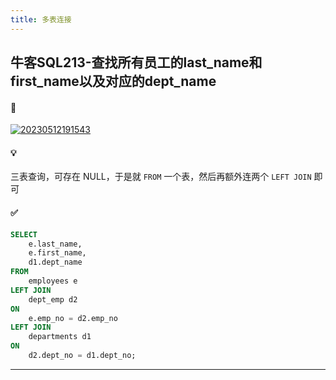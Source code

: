 ```yaml
---
title: 多表连接
---
```


## 牛客SQL213-查找所有员工的last_name和first_name以及对应的dept_name

#### 🔗
<a href="https://www.nowcoder.com/practice/5a7975fabe1146329cee4f670c27ad55?tpId=82&tqId=29771&rp=1&ru=/exam/company&qru=/exam/company&sourceUrl=%2Fexam%2Fcompany&difficulty=undefined&judgeStatus=undefined&tags=&title=">![20230512191543](https://cr-demo-blog-1308117710.cos.ap-nanjing.myqcloud.com/chivas-regal/20230512191543.png)</a>

#### 💡

三表查询，可存在 NULL，于是就 `FROM` 一个表，然后再额外连两个 `LEFT JOIN` 即可

#### ✅

```sql
SELECT 
    e.last_name,
    e.first_name,
    d1.dept_name
FROM 
    employees e
LEFT JOIN 
    dept_emp d2
ON 
    e.emp_no = d2.emp_no
LEFT JOIN
    departments d1
ON
    d2.dept_no = d1.dept_no;
```
<hr>
